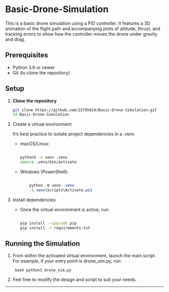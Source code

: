 # Basic-Drone-Simulation

This is a basic drone simulation using a PID controller. It features a 3D animation of the flight path and accompanying plots of altitude, thrust, and tracking errors to show how the controller moves the drone under gravity and drag.

## Prerequisites

- Python 3.6 or newer  
- Git (to clone the repository)

## Setup

1. **Clone the repository**  
   ```bash
   git clone https://github.com/23795824/Basic-Drone-Simulation.git
   cd Basic-Drone-Simulation

2. Create a virtual environment

    It’s best practice to isolate project dependencies in a .venv

    - macOS/Linux:

        ```bash

        python3 -m venv .venv
        source .venv/bin/activate

        ```
    
    - Windows (PowerShell):

        ```powershell

            python -m venv .venv
            .\.venv\Scripts\Activate.ps1

        ```

3. Install dependencies

    - Once the virtual environment is active, run:

        ```bash

        pip install --upgrade pip
        pip install -r requirements.txt

        ```

## Running the Simulation

1. From within the activated virtual environment, launch the main script. For example, if your entry point is drone_sim.py, run:

        bash python3 drone_sim.py
        
2. Feel free to modify the design and script to suit your needs.

---
